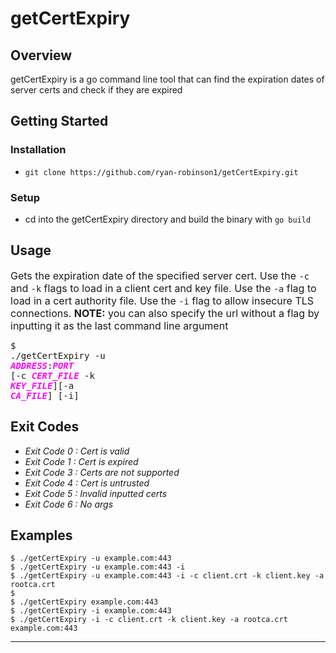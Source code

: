 # getCertExpiry
## Overview
getCertExpiry is a go command line tool that can find the expiration dates of server certs and check if they are expired
## Getting Started

### Installation
* ``git clone https://github.com/ryan-robinson1/getCertExpiry.git ``
### Setup
* cd into the getCertExpiry directory and build the binary with ``go build``
## Usage


 <font size="3">Gets the expiration date of the specified server cert. Use the ``-c`` and ``-k`` flags to load in a client cert and key file. Use the ``-a`` flag to load in a cert authority file. Use the ``-i`` flag to allow insecure TLS connections. **NOTE:** you can  also specify the url without a flag by inputting it as the last command line argument </font> <pre>$ ./getCertExpiry -u <span style="color:magenta"><i><b>ADDRESS</b></i></span>:<span style="color:magenta"><i><b>PORT</b></i></span> [-c <span style="color:magenta"><i><b>CERT_FILE</b></i></span> -k <span style="color:magenta"><i><b>KEY_FILE</b></i></span>][-a <span style="color:magenta"><i><b>CA_FILE</b></i></span>] [-i]</pre>
 
## Exit Codes
* _Exit Code 0 : Cert is valid_
* _Exit Code 1 : Cert is expired_
* _Exit Code 3 : Certs are not supported_
* _Exit Code 4 : Cert is untrusted_
* _Exit Code 5 : Invalid inputted certs_
* _Exit Code 6 : No args_

## Examples
    $ ./getCertExpiry -u example.com:443
    $ ./getCertExpiry -u example.com:443 -i
    $ ./getCertExpiry -u example.com:443 -i -c client.crt -k client.key -a rootca.crt 
    $
    $ ./getCertExpiry example.com:443
    $ ./getCertExpiry -i example.com:443
    $ ./getCertExpiry -i -c client.crt -k client.key -a rootca.crt example.com:443
  
    


 

 


---
